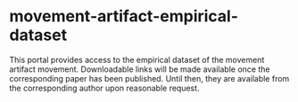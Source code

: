 # movement-artifact-empirical-dataset
This portal provides access to the empirical dataset of the movement artifact movement. Downloadable links will be made available once the corresponding paper has been published. Until then, they are available from the corresponding author upon reasonable request.
